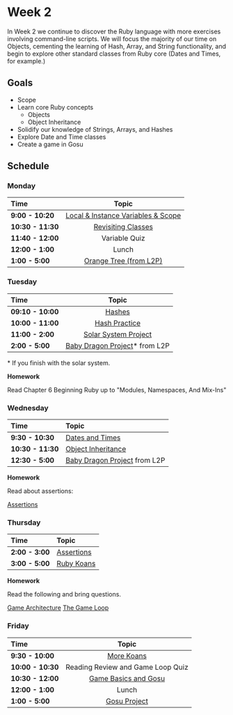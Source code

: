 # Week 2

In Week 2 we continue to discover the Ruby language with more exercises involving command-line scripts. We will focus the majority of our time on Objects, cementing the learning of Hash, Array, and String functionality, and begin to explore other standard classes from Ruby core (Dates and Times, for example.)

## Goals
- Scope
- Learn core Ruby concepts
    - Objects
    - Object Inheritance
- Solidify our knowledge of Strings, Arrays, and Hashes
- Explore Date and Time classes
- Create a game in Gosu

## Schedule
### Monday

| Time              | Topic                                       |
|:------------------|:-------------------------------------------:|
| **9:00 - 10:20**  | [Local & Instance Variables & Scope](monday/variables_and_scope.md)              |
| **10:30 - 11:30**  | [Revisiting Classes](monday/revisiting_classes.rb) |
| **11:40 - 12:00**  | Variable Quiz |
| **12:00 - 1:00**  | Lunch |
| **1:00 - 5:00** | [Orange Tree (from L2P)](monday/orange_tree.md) |


### Tuesday

| Time              | Topic                                      |
|:------------------|:------------------------------------------:|
| **09:10 - 10:00** | [Hashes](tuesday/hash.md) |
| **10:00 - 11:00** | [Hash Practice](tuesday/hash-practice.md) |
| **11:00 - 2:00**  | [Solar System Project](tuesday/solar-system.md) |
| **2:00 - 5:00**   | [Baby Dragon Project](tuesday/baby_dragon.md)* from L2P |

\* If you finish with the solar system.

**Homework**

Read Chapter 6 Beginning Ruby up to "Modules, Namespaces, And Mix-Ins"

### Wednesday

| Time              | Topic                    |
|:------------------|:-------------------------|
| **9:30 - 10:30**  | [Dates and Times](/tuesday/date-time.md)              |
| **10:30 - 11:30** | [Object Inheritance](thursday/inheritance.md) |
| **12:30 - 5:00**   | [Baby Dragon Project](tuesday/baby_dragon.md) from L2P |


**Homework**

Read about assertions:

[Assertions](http://en.wikipedia.org/wiki/Assertion_(software_development))

### Thursday
| Time              | Topic              |
|:------------------|:-------------------|
| **2:00 - 3:00**   | [Assertions](thursday/assert.md) |
| **3:00 - 5:00**   | [Ruby Koans](thursday/koans.md) |

**Homework**

Read the following and bring questions.

[Game Architecture](http://gameprogrammingpatterns.com/architecture-performance-and-games.html)
[The Game Loop](http://gameprogrammingpatterns.com/game-loop.html)

### Friday
| Time              | Topic                                          |
|:------------------|:----------------------------------------------:|
| **9:30 - 10:00**  | [More Koans](friday/koans.md) |
| **10:00 - 10:30** | Reading Review and Game Loop Quiz
| **10:30 - 12:00** | [Game Basics and Gosu](friday/games.md) |
| **12:00 - 1:00**  | Lunch |
| **1:00 - 5:00**   | [Gosu Project](friday/gosu.md) |
